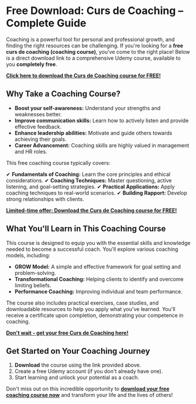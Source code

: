 # Free Download: Curs de Coaching – Complete Guide

Coaching is a powerful tool for personal and professional growth, and finding the right resources can be challenging. If you're looking for a **free curs de coaching (coaching course)**, you've come to the right place! Below is a direct download link to a comprehensive Udemy course, available to you **completely free**.

[**Click here to download the Curs de Coaching course for FREE!**](https://udemywork.com/curs-de-coaching)

## Why Take a Coaching Course?

*   **Boost your self-awareness:** Understand your strengths and weaknesses better.
*   **Improve communication skills:** Learn how to actively listen and provide effective feedback.
*   **Enhance leadership abilities:** Motivate and guide others towards achieving their goals.
*   **Career Advancement:** Coaching skills are highly valued in management and HR roles.

This free coaching course typically covers:

✔ **Fundamentals of Coaching:** Learn the core principles and ethical considerations.
✔ **Coaching Techniques:** Master questioning, active listening, and goal-setting strategies.
✔ **Practical Applications:** Apply coaching techniques to real-world scenarios.
✔ **Building Rapport:** Develop strong relationships with clients.

[**Limited-time offer: Download the Curs de Coaching course for FREE!**](https://udemywork.com/curs-de-coaching)

## What You'll Learn in This Coaching Course

This course is designed to equip you with the essential skills and knowledge needed to become a successful coach. You'll explore various coaching models, including:

*   **GROW Model:** A simple and effective framework for goal setting and problem-solving.
*   **Transformational Coaching:** Helping clients to identify and overcome limiting beliefs.
*   **Performance Coaching:** Improving individual and team performance.

The course also includes practical exercises, case studies, and downloadable resources to help you apply what you've learned. You'll receive a certificate upon completion, demonstrating your competence in coaching.

[**Don't wait - get your free Curs de Coaching here!**](https://udemywork.com/curs-de-coaching)

## Get Started on Your Coaching Journey

1.  **Download** the course using the link provided above.
2.  Create a free Udemy account (if you don't already have one).
3.  Start learning and unlock your potential as a coach.

Don't miss out on this incredible opportunity to **[download your free coaching course now](https://udemywork.com/curs-de-coaching)** and transform your life and the lives of others!
